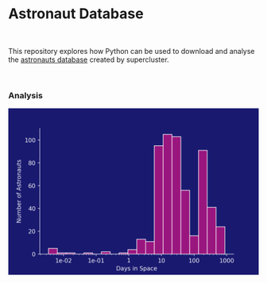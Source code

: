 # Astronaut Database

<br>

This repository explores how Python can be used to download and analyse the <a href="https://www.supercluster.com/astronauts">astronauts database</a> created by supercluster.

<br>

### Analysis

![Time spent in space](img/time_in_space.png)